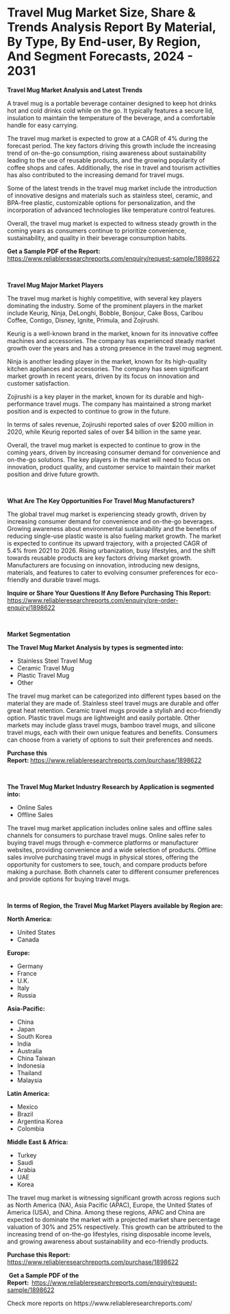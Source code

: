 <p><h1>Travel Mug Market Size, Share & Trends Analysis Report By Material, By Type, By End-user, By Region, And Segment Forecasts, 2024 - 2031</h1></p><p><strong>Travel Mug Market Analysis and Latest Trends</strong></p>
<p><p>A travel mug is a portable beverage container designed to keep hot drinks hot and cold drinks cold while on the go. It typically features a secure lid, insulation to maintain the temperature of the beverage, and a comfortable handle for easy carrying.</p><p>The travel mug market is expected to grow at a CAGR of 4% during the forecast period. The key factors driving this growth include the increasing trend of on-the-go consumption, rising awareness about sustainability leading to the use of reusable products, and the growing popularity of coffee shops and cafes. Additionally, the rise in travel and tourism activities has also contributed to the increasing demand for travel mugs.</p><p>Some of the latest trends in the travel mug market include the introduction of innovative designs and materials such as stainless steel, ceramic, and BPA-free plastic, customizable options for personalization, and the incorporation of advanced technologies like temperature control features.</p><p>Overall, the travel mug market is expected to witness steady growth in the coming years as consumers continue to prioritize convenience, sustainability, and quality in their beverage consumption habits.</p></p>
<p><strong>Get a Sample PDF of the Report:&nbsp;</strong> <a href="https://www.reliableresearchreports.com/enquiry/request-sample/1898622">https://www.reliableresearchreports.com/enquiry/request-sample/1898622</a></p>
<p>&nbsp;</p>
<p><strong>Travel Mug Major Market Players</strong></p>
<p><p>The travel mug market is highly competitive, with several key players dominating the industry. Some of the prominent players in the market include Keurig, Ninja, DeLonghi, Bobble, Bonjour, Cake Boss, Caribou Coffee, Contigo, Disney, Ignite, Primula, and Zojirushi.</p><p>Keurig is a well-known brand in the market, known for its innovative coffee machines and accessories. The company has experienced steady market growth over the years and has a strong presence in the travel mug segment.</p><p>Ninja is another leading player in the market, known for its high-quality kitchen appliances and accessories. The company has seen significant market growth in recent years, driven by its focus on innovation and customer satisfaction.</p><p>Zojirushi is a key player in the market, known for its durable and high-performance travel mugs. The company has maintained a strong market position and is expected to continue to grow in the future.</p><p>In terms of sales revenue, Zojirushi reported sales of over $200 million in 2020, while Keurig reported sales of over $4 billion in the same year.</p><p>Overall, the travel mug market is expected to continue to grow in the coming years, driven by increasing consumer demand for convenience and on-the-go solutions. The key players in the market will need to focus on innovation, product quality, and customer service to maintain their market position and drive future growth.</p></p>
<p>&nbsp;</p>
<p><strong>What Are The Key Opportunities For Travel Mug Manufacturers?</strong></p>
<p><p>The global travel mug market is experiencing steady growth, driven by increasing consumer demand for convenience and on-the-go beverages. Growing awareness about environmental sustainability and the benefits of reducing single-use plastic waste is also fueling market growth. The market is expected to continue its upward trajectory, with a projected CAGR of 5.4% from 2021 to 2026. Rising urbanization, busy lifestyles, and the shift towards reusable products are key factors driving market growth. Manufacturers are focusing on innovation, introducing new designs, materials, and features to cater to evolving consumer preferences for eco-friendly and durable travel mugs.</p></p>
<p><strong>Inquire or Share Your Questions If Any Before Purchasing This Report:</strong> <a href="https://www.reliableresearchreports.com/enquiry/pre-order-enquiry/1898622">https://www.reliableresearchreports.com/enquiry/pre-order-enquiry/1898622</a></p>
<p>&nbsp;</p>
<p><strong>Market Segmentation</strong></p>
<p><strong>The Travel Mug Market Analysis by types is segmented into:</strong></p>
<p><ul><li>Stainless Steel Travel Mug</li><li>Ceramic Travel Mug</li><li>Plastic Travel Mug</li><li>Other</li></ul></p>
<p><p>The travel mug market can be categorized into different types based on the material they are made of. Stainless steel travel mugs are durable and offer great heat retention. Ceramic travel mugs provide a stylish and eco-friendly option. Plastic travel mugs are lightweight and easily portable. Other markets may include glass travel mugs, bamboo travel mugs, and silicone travel mugs, each with their own unique features and benefits. Consumers can choose from a variety of options to suit their preferences and needs.</p></p>
<p><strong>Purchase this Report:&nbsp;</strong><a href="https://www.reliableresearchreports.com/purchase/1898622">https://www.reliableresearchreports.com/purchase/1898622</a></p>
<p>&nbsp;</p>
<p><strong>The Travel Mug Market Industry Research by Application is segmented into:</strong></p>
<p><ul><li>Online Sales</li><li>Offline Sales</li></ul></p>
<p><p>The travel mug market application includes online sales and offline sales channels for consumers to purchase travel mugs. Online sales refer to buying travel mugs through e-commerce platforms or manufacturer websites, providing convenience and a wide selection of products. Offline sales involve purchasing travel mugs in physical stores, offering the opportunity for customers to see, touch, and compare products before making a purchase. Both channels cater to different consumer preferences and provide options for buying travel mugs.</p></p>
<p>&nbsp;</p>
<p><strong>In terms of Region, the Travel Mug Market Players available by Region are:</strong></p>
<p>
    <p> <strong> North America: </strong>
        <ul>
            <li>United States</li>
            <li>Canada</li>
        </ul>
        </p> 
    <p> <strong> Europe: </strong>
        <ul>
            <li>Germany</li>
            <li>France</li>
            <li>U.K.</li>
            <li>Italy</li>
            <li>Russia</li>
        </ul>
        </p> 
    <p> <strong> Asia-Pacific: </strong>
        <ul>
            <li>China</li>
            <li>Japan</li>
            <li>South Korea</li>
            <li>India</li>
            <li>Australia</li>
            <li>China Taiwan</li>
            <li>Indonesia</li>
            <li>Thailand</li>
            <li>Malaysia</li>
        </ul>
        </p> 
    <p> <strong> Latin America: </strong>
        <ul>
            <li>Mexico</li>
            <li>Brazil</li>
            <li>Argentina Korea</li>
            <li>Colombia</li>
        </ul>
        </p> 
    <p> <strong> Middle East & Africa: </strong>
        <ul>
            <li>Turkey</li>
            <li>Saudi</li>
            <li>Arabia</li>
            <li>UAE</li>
            <li>Korea</li>
        </ul>
    </p>
    </p>
<p><p>The travel mug market is witnessing significant growth across regions such as North America (NA), Asia Pacific (APAC), Europe, the United States of America (USA), and China. Among these regions, APAC and China are expected to dominate the market with a projected market share percentage valuation of 30% and 25% respectively. This growth can be attributed to the increasing trend of on-the-go lifestyles, rising disposable income levels, and growing awareness about sustainability and eco-friendly products.</p></p>
<p><strong>Purchase this Report: </strong><a href="https://www.reliableresearchreports.com/purchase/1898622">https://www.reliableresearchreports.com/purchase/1898622</a></p>
<p>&nbsp;<strong>Get a Sample PDF of the Report:&nbsp;&nbsp;</strong><a href="https://www.reliableresearchreports.com/enquiry/request-sample/1898622">https://www.reliableresearchreports.com/enquiry/request-sample/1898622</a></p>
<p><strong></strong></p>
<p>Check more reports on https://www.reliableresearchreports.com/</p>